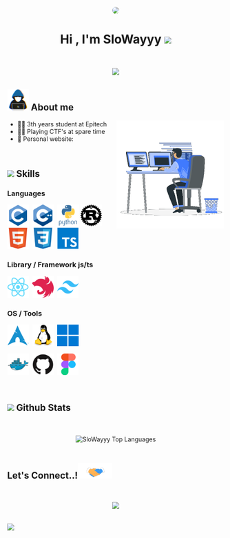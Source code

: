 <p align="center">
  <img width="128" style="border-radius: 50%" src="https://avatars.githubusercontent.com/u/91888897?v=4">
</p>

<h1 align="center"><b>Hi , I'm SloWayyy </b><img src="https://media.giphy.com/media/hvRJCLFzcasrR4ia7z/giphy.gif" width="35"></h1>
</br>

<p align="center">
  <a href="https://github.com/DenverCoder1/readme-typing-svg"><img src="https://readme-typing-svg.herokuapp.com?font=Time+New+Roman&color=cyan&size=25&center=true&vCenter=true&width=600&height=100&lines=Hello+Everyone+&hearts;++;Computer+Science+Student,;CTF+Newbie,;Active+Learner/Researcher,;Love+to+learn+new+stuffs..<3"></a>
</p>
	
## <picture><img src = "https://github.com/0xAbdulKhalid/0xAbdulKhalid/raw/main/assets/mdImages/about_me.gif" width = 50px></picture> **About me**

<picture> <img align="right" src="https://github.com/0xAbdulKhalid/0xAbdulKhalid/raw/main/assets/mdImages/Right_Side.gif" width = 250px></picture>

- 👨‍🎓 3th years student at Epitech
- 🏴‍☠️ Playing CTF's at spare time
- 🔗 Personal website: 

<br>

## <img src="https://media2.giphy.com/media/QssGEmpkyEOhBCb7e1/giphy.gif?cid=ecf05e47a0n3gi1bfqntqmob8g9aid1oyj2wr3ds3mg700bl&rid=giphy.gif" width ="25"><b> Skills</b>
<h3>Languages</h3>

<img src="https://github.com/devicons/devicon/blob/master/icons/c/c-original.svg" title="c" alt="c" width="50" height="50"/>&nbsp;
<img src="https://github.com/devicons/devicon/blob/master/icons/cplusplus/cplusplus-original.svg" title="c++" alt="c++" width="50" height="50"/>&nbsp;
<img src="https://github.com/devicons/devicon/blob/master/icons/python/python-original-wordmark.svg" title="Py" alt="Py" width="50" height="50"/>
<img src="https://github.com/devicons/devicon/blob/master/icons/rust/rust-original.svg" title="Rust" alt="Rust" width="50" height="50"/>&nbsp;
<img src="https://github.com/devicons/devicon/blob/master/icons/html5/html5-original.svg" title="HTML" alt="HTML" width="50" height="50"/>&nbsp;
<img src="https://github.com/devicons/devicon/blob/master/icons/css3/css3-original.svg" title="CSS" alt="CSS" width="50" height="50"/>&nbsp;
<img src="https://github.com/devicons/devicon/blob/master/icons/typescript/typescript-original.svg" title="Typescript" alt="Typescript" width="50" height="50"/>&nbsp;

<h3>Library / Framework js/ts </h3>

<img src="https://github.com/devicons/devicon/blob/master/icons/react/react-original.svg" title="React" alt="React" width="50" height="50"/>&nbsp;
<img src="https://github.com/devicons/devicon/blob/master/icons/nestjs/nestjs-original.svg" title="NestJs" alt="NestJs" width="50" height="50"/>&nbsp;
<img src="https://github.com/devicons/devicon/blob/master/icons/tailwindcss/tailwindcss-original.svg" title="TailwindCSS" alt="TailwindCSS" width="50" height="50"/>&nbsp;

<h3>OS / Tools</h3>

<img src="https://github.com/devicons/devicon/blob/master/icons/archlinux/archlinux-original.svg" title="Arch-Linux" alt="Arch-Linux" width="50" height="50"/>&nbsp;
<img src="https://github.com/devicons/devicon/blob/master/icons/linux/linux-original.svg" title="Linux" alt="Linux" width="50" height="50"/>&nbsp;
<img src="https://github.com/devicons/devicon/blob/master/icons/windows11/windows11-original.svg" title="Windows" alt="Windows" width="50" height="50"/>&nbsp;

<img src="https://github.com/devicons/devicon/blob/master/icons/docker/docker-original.svg" title="Docker" alt="Docker" width="50" height="50"/>&nbsp;
<img src="https://github.com/devicons/devicon/blob/master/icons/github/github-original.svg" title="Github" alt="Github" width="50" height="50"/>&nbsp;
<img src="https://github.com/devicons/devicon/blob/master/icons/figma/figma-original.svg" title="Figma" alt="Figma" width="50" height="50"/>&nbsp;

<br>

## <img src="https://media.giphy.com/media/iY8CRBdQXODJSCERIr/giphy.gif" width="35"><b> Github Stats </b>

<div align="center">
<br />
<br />
<img src="https://github-readme-stats.vercel.app/api/top-langs/?username=SloWayyy&layout=compact&langs_count=6&theme=dark&bg_color=0A0A0A" alt="SloWayyy Top Languages"/>
<br />
<br />
</div>

## <b> Let's Connect..!</b><img src="https://github.com/0xAbdulKhalid/0xAbdulKhalid/raw/main/assets/mdImages/handshake.gif" width ="80">
<br>

<p align="center">
    <a href="https://www.linkedin.com/in/taha-alani/">
        <img src="https://img.shields.io/badge/LinkedIn-0077B5?style=for-the-badge&logo=linkedin&logoColor=white">
    </a>
</p>


<br>
<img src="https://user-images.githubusercontent.com/73097560/115834477-dbab4500-a447-11eb-908a-139a6edaec5c.gif">
<br>
